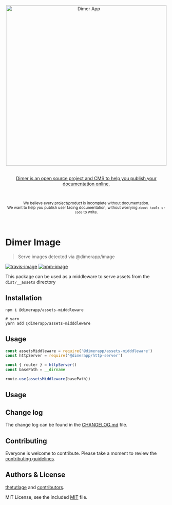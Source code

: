 <div align="center">
  <div>
    <img width="500" src="https://res.cloudinary.com/adonisjs/image/upload/q_100/v1532274184/Dimer_Readme_Banner_lyy7wv.svg" alt="Dimer App">
  </div>
  <br>
  <p>
    <a href="https://dimerapp.com/what-is-dimer">
      Dimer is an open source project and CMS to help you publish your documentation online.
    </a>
  </p>
  <br>
  <p>
    <sub>We believe every project/product is incomplete without documentation. <br /> We want to help you publish user facing documentation, without worrying <code>about tools or code</code> to write.</sub>
  </p>
  <br>
</div>

# Dimer Image
> Serve images detected via @dimerapp/image

[![travis-image]][travis-url]
[![npm-image]][npm-url]

This package can be used as a middleware to serve assets from the `dist/__assets` directory

## Installation

```shell
npm i @dimerapp/assets-midddleware

# yarn
yarn add @dimerapp/assets-midddleware
```

## Usage

```js
const assetsMiddleware = require('@dimerapp/assets-midddleware')
const httpServer = require('@dimerapp/http-server')

const { router } = httpServer()
const basePath = __dirname

route.use(assetsMiddleware(basePath))
```

## Usage

## Change log

The change log can be found in the [CHANGELOG.md](https://github.com/dimerapp/assets-middleware/CHANGELOG.md) file.

## Contributing

Everyone is welcome to contribute. Please take a moment to review the [contributing guidelines](CONTRIBUTING.md).

## Authors & License
[thetutlage](https://github.com/thetutlage) and [contributors](https://github.com/dimerapp/assets-middleware/graphs/contributors).

MIT License, see the included [MIT](LICENSE.md) file.

[travis-image]: https://img.shields.io/travis/dimerapp/assets-middleware/master.svg?style=flat-square&logo=travis
[travis-url]: https://travis-ci.org/dimerapp/assets-middleware "travis"

[npm-image]: https://img.shields.io/npm/v/@dimerapp/assets-middleware.svg?style=flat-square&logo=npm
[npm-url]: https://npmjs.org/package/@dimerapp/assets-middleware "npm"
